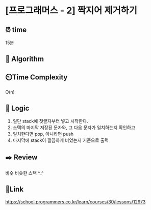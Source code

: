 # [프로그래머스 - 2] 짝지어 제거하기


## ⏰ **time**
15분

## :pushpin: **Algorithm**


## ⏲️**Time Complexity**
O(n)

## :round_pushpin: **Logic**
1. 일단 stack에 첫글자부터 넣고 시작한다.
2. 스택의 마지막 저장된 문자와, 그 다음 문자가 일치하는지 확인하고
3. 일치한다면 pop, 아니라면 push
4. 마지막에 stack이 깔끔하게 비었는지 기준으로 출력


## :black_nib: **Review** 
비슷 비슷한 스택 ^_^

## 📡**Link**
https://school.programmers.co.kr/learn/courses/30/lessons/12973
